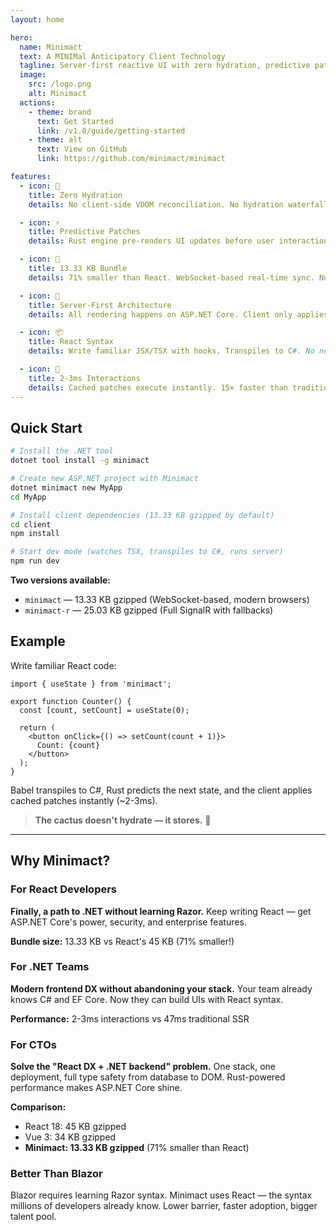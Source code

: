 ```yaml
---
layout: home

hero:
  name: Minimact
  text: A MINIMal Anticipatory Client Technology
  tagline: Server-first reactive UI with zero hydration, predictive patches, instant interactivity, and Rust-fueled performance — built for ASP.NET Core.
  image:
    src: /logo.png
    alt: Minimact
  actions:
    - theme: brand
      text: Get Started
      link: /v1.0/guide/getting-started
    - theme: alt
      text: View on GitHub
      link: https://github.com/minimact/minimact

features:
  - icon: 🌵
    title: Zero Hydration
    details: No client-side VDOM reconciliation. No hydration waterfall. The server pre-computes everything.

  - icon: ⚡
    title: Predictive Patches
    details: Rust engine pre-renders UI updates before user interaction. Patches cached and ready instantly.

  - icon: 🎯
    title: 13.33 KB Bundle
    details: 71% smaller than React. WebSocket-based real-time sync. No bloat, just performance.

  - icon: 🔄
    title: Server-First Architecture
    details: All rendering happens on ASP.NET Core. Client only applies patches. Security by design.

  - icon: 📦
    title: React Syntax
    details: Write familiar JSX/TSX with hooks. Transpiles to C#. No new syntax to learn.

  - icon: 🚀
    title: 2-3ms Interactions
    details: Cached patches execute instantly. 15× faster than traditional server rendering on 3G.
---
```


## Quick Start

```bash
# Install the .NET tool
dotnet tool install -g minimact

# Create new ASP.NET project with Minimact
dotnet minimact new MyApp
cd MyApp

# Install client dependencies (13.33 KB gzipped by default)
cd client
npm install

# Start dev mode (watches TSX, transpiles to C#, runs server)
npm run dev
```

**Two versions available:**
- `minimact` — 13.33 KB gzipped (WebSocket-based, modern browsers)
- `minimact-r` — 25.03 KB gzipped (Full SignalR with fallbacks)

## Example

Write familiar React code:

```tsx
import { useState } from 'minimact';

export function Counter() {
  const [count, setCount] = useState(0);

  return (
    <button onClick={() => setCount(count + 1)}>
      Count: {count}
    </button>
  );
}
```

Babel transpiles to C#, Rust predicts the next state, and the client applies cached patches instantly (~2-3ms).

> **The cactus doesn't hydrate — it stores.** 🌵

---

## Why Minimact?

### For React Developers
**Finally, a path to .NET without learning Razor.** Keep writing React — get ASP.NET Core's power, security, and enterprise features.

**Bundle size:** 13.33 KB vs React's 45 KB (71% smaller!)

### For .NET Teams
**Modern frontend DX without abandoning your stack.** Your team already knows C# and EF Core. Now they can build UIs with React syntax.

**Performance:** 2-3ms interactions vs 47ms traditional SSR

### For CTOs
**Solve the "React DX + .NET backend" problem.** One stack, one deployment, full type safety from database to DOM. Rust-powered performance makes ASP.NET Core shine.

**Comparison:**
- React 18: 45 KB gzipped
- Vue 3: 34 KB gzipped
- **Minimact: 13.33 KB gzipped** (71% smaller than React)

### Better Than Blazor
Blazor requires learning Razor syntax. Minimact uses React — the syntax millions of developers already know. Lower barrier, faster adoption, bigger talent pool.
